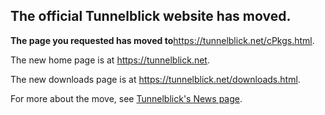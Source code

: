 ## The official Tunnelblick website has moved. ##

**The page you requested has moved to**<a href='https://tunnelblick.net/cPkgs.html'><a href='https://tunnelblick.net/cPkgs.html'>https://tunnelblick.net/cPkgs.html</a></a>.

The new home page is at <a href='https://tunnelblick.net'><a href='https://tunnelblick.net'>https://tunnelblick.net</a></a>.

The new downloads page is at <a href='https://tunnelblick.net/downloads.html'><a href='https://tunnelblick.net/downloads.html'>https://tunnelblick.net/downloads.html</a></a>.

For more about the move, see <a href='https://tunnelblick.net/cNews.html#2015-07-23'>Tunnelblick's News page</a>.

